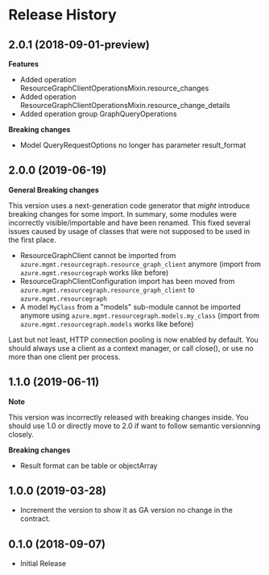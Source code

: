 # Release History
## 2.0.1 (2018-09-01-preview)

**Features**

- Added operation ResourceGraphClientOperationsMixin.resource_changes
- Added operation ResourceGraphClientOperationsMixin.resource_change_details
- Added operation group GraphQueryOperations

**Breaking changes**

- Model QueryRequestOptions no longer has parameter result_format


## 2.0.0 (2019-06-19)

**General Breaking changes**

This version uses a next-generation code generator that *might*
introduce breaking changes for some import. In summary, some modules
were incorrectly visible/importable and have been renamed. This fixed
several issues caused by usage of classes that were not supposed to be
used in the first place.

  - ResourceGraphClient cannot be imported from
    `azure.mgmt.resourcegraph.resource_graph_client` anymore (import
    from `azure.mgmt.resourcegraph` works like before)
  - ResourceGraphClientConfiguration import has been moved from
    `azure.mgmt.resourcegraph.resource_graph_client` to
    `azure.mgmt.resourcegraph`
  - A model `MyClass` from a "models" sub-module cannot be imported
    anymore using `azure.mgmt.resourcegraph.models.my_class` (import
    from `azure.mgmt.resourcegraph.models` works like before)

Last but not least, HTTP connection pooling is now enabled by default.
You should always use a client as a context manager, or call close(), or
use no more than one client per process.

## 1.1.0 (2019-06-11)

**Note**

This version was incorrectly released with breaking changes inside. You
should use 1.0 or directly move to 2.0 if want to follow semantic
versionning closely.

**Breaking changes**

  - Result format can be table or objectArray

## 1.0.0 (2019-03-28)

  - Increment the version to show it as GA version no change in the
    contract.

## 0.1.0 (2018-09-07)

  - Initial Release
